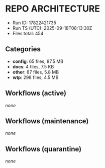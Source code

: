 # REPO ARCHITECTURE
- Run ID: 17822421735
- Run TS (UTC): 2025-09-18T08:13:30Z
- Files total: 454

## Categories
- **config**: 65 files, 87.5 MB
- **docs**: 4 files, 7.5 KB
- **other**: 87 files, 5.8 MB
- **wtp**: 298 files, 4.5 MB

## Workflows (active)
_none_

## Workflows (maintenance)
_none_

## Workflows (quarantine)
_none_
